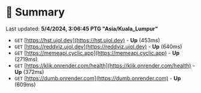 # 📖 Summary
Last updated: **5/4/2024, 3:06:45 PTG "Asia/Kuala_Lumpur"**

- `GET` [https://hst.ujol.dev](https://hst.ujol.dev) - **Up** (453ms)
- `GET` [https://reddviz.ujol.dev](https://reddviz.ujol.dev) - **Up** (640ms)
- `GET` [https://memeapi.cyclic.app](https://memeapi.cyclic.app) - **Up** (2719ms)
- `GET` [https://klik.onrender.com/health](https://klik.onrender.com/health) - **Up** (372ms)
- `GET` [https://dumb.onrender.com](https://dumb.onrender.com) - **Up** (609ms)
